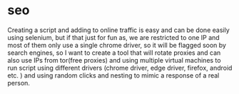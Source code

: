 # seo
Creating a script and adding to online traffic is easy and can be done easily using selenium, but if that just for fun as, we are restricted to one IP and most of them only use a single chrome driver, so it will be flagged soon by search engines, so I want to create a tool that will rotate proxies and can also use IPs from tor(free proxies) and using multiple virtual machines to run script using different drivers (chrome driver, edge driver, firefox, android etc. ) and using random clicks and nesting to mimic a response of a real person.
